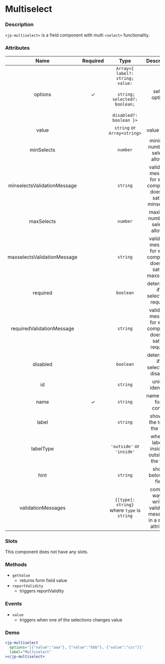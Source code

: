 # Multiselect

### Description

`<jp-multiselect>` is a field component with multi `<select>` functionality.

### Attributes

|          **Name**           | **Required** |                                                  **Type**                                                   |                          **Description**                          |
| :-------------------------: | :----------: | :---------------------------------------------------------------------------------------------------------: | :---------------------------------------------------------------: |
|           options           |      ✓       | `Array<{ label?: string; value:` <br></br> ` string; selected?: boolean;` <br></br> `disabled?: boolean }>` |                          select options                           |
|            value            |              |                                         `string` or `Array<string>`                                         |                           value setter                            |
|         minSelects          |              |                                                  `number`                                                   |                 minimum number of selects allowed                 |
| minselectsValidationMessage |              |                                                  `string`                                                   | validation message for when component does not satisfy minselects |
|         maxSelects          |              |                                                  `number`                                                   |                 maximum number of selects allowed                 |
| maxselectsValidationMessage |              |                                                  `string`                                                   | validation message for when component does not satisfy maxselects |
|          required           |              |                                                  `boolean`                                                  |               determines if a selection is required               |
|  requiredValidationMessage  |              |                                                  `string`                                                   |  validation message for when component does not satisfy required  |
|          disabled           |              |                                                  `boolean`                                                  |               determines if a selection is disabled               |
|             id              |              |                                                  `string`                                                   |                         unique identifier                         |
|            name             |      ✓       |                                                  `string`                                                   |                     name of the form control                      |
|            label            |              |                                                  `string`                                                   |                   shows at the top of the field                   |
|          labelType          |              |                                          `'outside'` or `'inside'`                                          |          whether label is inside or outside of the field          |
|            hint             |              |                                                  `string`                                                   |                       shows below the field                       |
|     validationMessages      |              |                                 `{[type]: string}` where `type` is `string`                                 | compact way of writing validation messages in a single attribute  |

### Slots

This component does not have any slots.

### Methods

- `getValue`
  - returns form field value
- `reportValidity`
  - triggers reportValidity

### Events

- `value`
  - triggers when one of the selections changes value

### Demo

```jsx live
<jp-multiselect
  options='[{"value":"aaa"}, {"value":"bbb"}, {"value":"ccc"}]'
  label="Multiselect"
></jp-multiselect>
```
